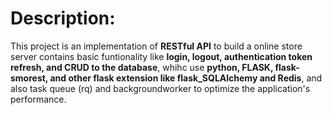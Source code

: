 # **Description**:
This project is an implementation of **RESTful API** to build a online store server contains basic funtionality like **login, logout, authentication token refresh, 
and CRUD to the database**, whihc use **python, FLASK, flask-smorest, and other flask extension like flask_SQLAlchemy and Redis**, 
and also task queue (rq) and backgroundworker to optimize the application's performance.
